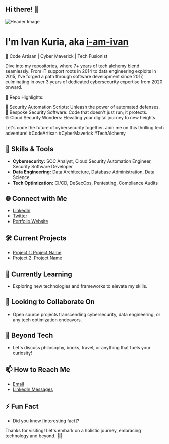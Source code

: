 ## Hi there! 👋 
<!-- Header Image -->
![Header Image](link-to-your-header-image) 

# I'm Ivan Kuria, aka [i-am-ivan](https://github.com/i-am-ivan)
🚀 Code Artisan | Cyber Maverick | Tech Fusionist

Dive into my repositories, where 7+ years of tech alchemy blend seamlessly. From IT support roots in 2014 to data engineering exploits in 2015, I've forged a path through software development since 2017, culminating in over 3 years of dedicated cybersecurity expertise from 2020 onward.

🌟 Repo Highlights:

🤖 Security Automation Scripts: Unleash the power of automated defenses.<br />
🚀 Bespoke Security Software: Code that doesn't just run; it protects.<br />
🌐 Cloud Security Wonders: Elevating your digital journey to new heights.<br />

Let's code the future of cybersecurity together. Join me on this thrilling tech adventure! #CodeArtisan #CyberMaverick #TechAlchemy

## 🔧 Skills & Tools
- **Cybersecurity:** SOC Analyst, Cloud Security Automation Engineer, Security Software Developer
- **Data Engineering:** Data Architecture, Database Administration, Data Science
- **Tech Optimization:** CI/CD, DeSecOps, Pentesting, Compliance Audits

## 🌐 Connect with Me
- [LinkedIn](https://www.linkedin.com/in/ivan-j-kuria-p/)
- [Twitter](https://twitter.com/@jovicorp-studio/)
- [Portfolio Website](https://ivankuria.com/)

## 🛠️ Current Projects
- [Project 1: Project Name](link-to-project)
- [Project 2: Project Name](link-to-project)

## 🌱 Currently Learning
- Exploring new technologies and frameworks to elevate my skills.

## 👯 Looking to Collaborate On
- Open source projects transcending cybersecurity, data engineering, or any tech optimization endeavors.

## 💬 Beyond Tech
- Let's discuss philosophy, books, travel, or anything that fuels your curiosity!

## 📫 How to Reach Me
- [Email](mailto:your-email@example.com)
- [LinkedIn Messages](https://www.linkedin.com/in/ivan-j-kuria-p/)

## ⚡ Fun Fact
- Did you know [interesting fact]?

Thanks for visiting! Let's embark on a holistic journey, embracing technology and beyond. 🚀✨
